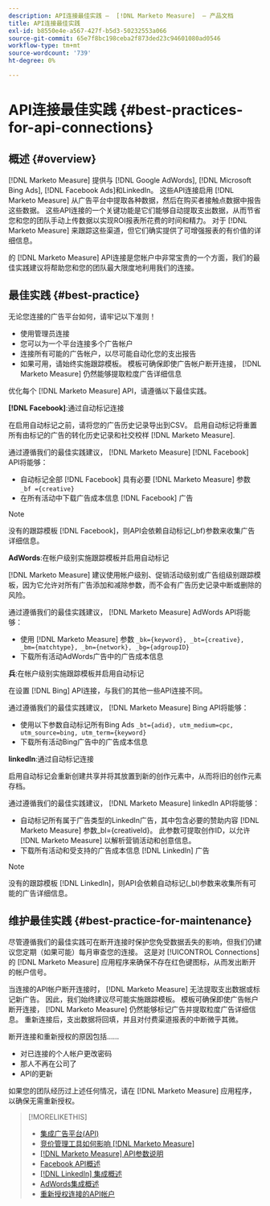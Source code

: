 ```yaml
---
description: API连接最佳实践 —  [!DNL Marketo Measure]  — 产品文档
title: API连接最佳实践
exl-id: b8550e4e-a567-427f-b5d3-50232553a066
source-git-commit: 65e7f8bc198ceba2f873ded23c94601080ad0546
workflow-type: tm+mt
source-wordcount: '739'
ht-degree: 0%

---
```


# API连接最佳实践 {#best-practices-for-api-connections}

## 概述 {#overview}

[!DNL Marketo Measure] 提供与 [!DNL Google AdWords], [!DNL Microsoft Bing Ads], [!DNL Facebook Ads]和LinkedIn。 这些API连接启用 [!DNL Marketo Measure] 从广告平台中提取各种数据，然后在购买者接触点数据中报告这些数据。 这些API连接的一个关键功能是它们能够自动提取支出数据，从而节省您和您的团队手动上传数据以实现ROI报表所花费的时间和精力。 对于 [!DNL Marketo Measure] 来跟踪这些渠道，但它们确实提供了可增强报表的有价值的详细信息。

的 [!DNL Marketo Measure] API连接是您帐户中非常宝贵的一个方面，我们的最佳实践建议将帮助您和您的团队最大限度地利用我们的连接。

## 最佳实践 {#best-practice}

无论您连接的广告平台如何，请牢记以下准则！

* 使用管理员连接
* 您可以为一个平台连接多个广告帐户
* 连接所有可能的广告帐户，以尽可能自动化您的支出报告
* 如果可用，请始终实施跟踪模板。 模板可确保即使广告帐户断开连接， [!DNL Marketo Measure] 仍然能够提取粒度广告详细信息

优化每个 [!DNL Marketo Measure] API，请遵循以下最佳实践。

**[!DNL Facebook]**:通过自动标记连接

在启用自动标记之前，请将您的广告历史记录导出到CSV。 启用自动标记将重置所有由标记的广告的转化历史记录和社交校样 [!DNL Marketo Measure].

通过遵循我们的最佳实践建议， [!DNL Marketo Measure] [!DNL Facebook] API将能够：

* 自动标记全部 [!DNL Facebook] 具有必要 [!DNL Marketo Measure] 参数 `_bf ={creative}`
* 在所有活动中下载广告成本信息 [!DNL Facebook] 广告

>[!NOTE]
>
>没有的跟踪模板 [!DNL Facebook]，则API会依赖自动标记(_bf)参数来收集广告详细信息。

**AdWords**:在帐户级别实施跟踪模板并启用自动标记

[!DNL Marketo Measure] 建议使用帐户级别、促销活动级别或广告组级别跟踪模板，因为它允许对所有广告添加和减除参数，而不会有广告历史记录中断或删除的风险。

通过遵循我们的最佳实践建议， [!DNL Marketo Measure] AdWords API将能够：

* 使用 [!DNL Marketo Measure] 参数 `_bk={keyword}, _bt={creative}, _bm={matchtype}, _bn={network}, _bg={adgroupID}`
* 下载所有活动AdWords广告中的广告成本信息

**兵**:在帐户级别实施跟踪模板并启用自动标记

在设置 [!DNL Bing] API连接，与我们的其他一些API连接不同。

通过遵循我们的最佳实践建议， [!DNL Marketo Measure] Bing API将能够：
* 使用以下参数自动标记所有Bing Ads `_bt={adid}, utm_medium=cpc, utm_source=bing, utm_term={keyword}`
* 下载所有活动Bing广告中的广告成本信息

**linkedIn**:通过自动标记连接

启用自动标记会重新创建共享并将其放置到新的创作元素中，从而将旧的创作元素存档。

通过遵循我们的最佳实践建议， [!DNL Marketo Measure] linkedIn API将能够：

* 自动标记所有属于广告类型的LinkedIn广告，其中包含必要的赞助内容 [!DNL Marketo Measure] 参数_bl={creativeId}。 此参数可提取创作ID，以允许 [!DNL Marketo Measure] 以解析营销活动和创意信息。
* 下载所有活动和受支持的广告成本信息 [!DNL LinkedIn] 广告

>[!NOTE]
>
>没有的跟踪模板 [!DNL LinkedIn]，则API会依赖自动标记(_bl)参数来收集所有可能的广告详细信息。

## 维护最佳实践 {#best-practice-for-maintenance}

尽管遵循我们的最佳实践可在断开连接时保护您免受数据丢失的影响，但我们仍建议您定期（如果可能）每月审查您的连接。 这是对 [!UICONTROL Connections] 的 [!DNL Marketo Measure] 应用程序来确保不存在红色键图标，从而发出断开的帐户信号。

当连接的API帐户断开连接时， [!DNL Marketo Measure] 无法提取支出数据或标记新广告。 因此，我们始终建议尽可能实施跟踪模板。 模板可确保即使广告帐户断开连接， [!DNL Marketo Measure] 仍然能够标记广告并提取粒度广告详细信息。 重新连接后，支出数据将回填，并且对付费渠道报表的中断微乎其微。

断开连接和重新授权的原因包括……

* 对已连接的个人帐户更改密码
* 那人不再在公司了
* API的更新

如果您的团队经历过上述任何情况，请在 [!DNL Marketo Measure] 应用程序，以确保无需重新授权。

>[!MORELIKETHIS]
>
>* [集成广告平台(API)](/help/api-connections/utilizing-marketo-measures-api-connections/integrated-ad-platforms.md)
>* [竞价管理工具如何影响 [!DNL Marketo Measure]](/help/api-connections/utilizing-marketo-measures-api-connections/how-bid-management-tools-affect-marketo-measure.md)
>* [[!DNL Marketo Measure] API参数说明](/help/api-connections/utilizing-marketo-measures-api-connections/marketo-measure-parameters.md)
>* [Facebook API概述](/help/api-connections/utilizing-marketo-measures-api-connections/facebook-api.md)
>* [[!DNL LinkedIn] 集成概述](/help/api-connections/utilizing-marketo-measures-api-connections/linkedin-integration.md)
>* [AdWords集成概述](/help/api-connections/utilizing-marketo-measures-api-connections/understanding-marketo-measure-adwords-tagging.md)
>* [重新授权连接的API帐户](/help/api-connections/utilizing-marketo-measures-api-connections/reauthorizing-connected-accounts.md)

